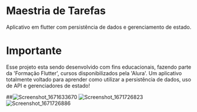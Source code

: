 # Maestria de Tarefas

Aplicativo em flutter com persistência de dados e gerenciamento de estado.

# Importante
Esse projeto esta sendo desenvolvido com fins educacionais, fazendo parte da 'Formação Flutter', cursos disponibilizados pela 'Alura'.
Um aplicativo totalmente voltado para aprender como utilizar a persistência de dados, uso de API e gerenciadores de estado!

##![Screenshot_1671633670](https://user-images.githubusercontent.com/74208137/209182979-cc17607b-47c5-4f07-911b-1075c9412fb5.png)
![Screenshot_1671726823](https://user-images.githubusercontent.com/74208137/209183050-f8e6cad9-8d83-4258-a07a-74b5d2818b92.png)
![Screenshot_1671726886](https://user-images.githubusercontent.com/74208137/209183088-dad0e349-052e-46da-b21a-c7ad8c5599cb.png)

